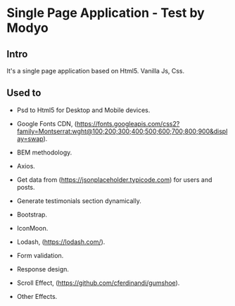 # Single Page Application - Test by Modyo

## Intro

It's a single page application based on Html5. Vanilla Js, Css.

## Used to

- Psd to Html5 for Desktop and Mobile devices.

- Google Fonts CDN, (https://fonts.googleapis.com/css2?family=Montserrat:wght@100;200;300;400;500;600;700;800;900&display=swap).

- BEM methodology.

- Axios.

- Get data from (https://jsonplaceholder.typicode.com) for users and posts.

- Generate testimonials section dynamically.

- Bootstrap.

- IconMoon.

- Lodash, (https://lodash.com/).

- Form validation.

- Response design.

- Scroll Effect, (https://github.com/cferdinandi/gumshoe).

- Other Effects.